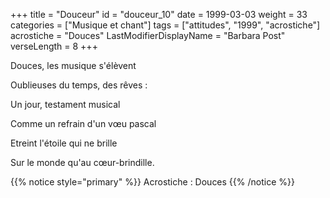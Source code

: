 +++
title = "Douceur"
id = "douceur_10"
date = 1999-03-03
weight = 33
categories = ["Musique et chant"]
tags = ["attitudes", "1999", "acrostiche"]
acrostiche = "Douces"
LastModifierDisplayName = "Barbara Post"
verseLength = 8
+++

Douces, les musique s'élèvent

Oublieuses du temps, des rêves :

Un jour, testament musical

Comme un refrain d'un vœu pascal

Etreint l'étoile qui ne brille

Sur le monde qu'au cœur-brindille.

{{% notice style="primary" %}}
Acrostiche : Douces
{{% /notice %}}
